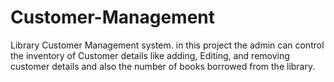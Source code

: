 # Customer-Management
Library Customer Management system. in this project the admin can control the inventory of Customer details like adding, Editing, and removing customer details and also the number of books borrowed from the library.
